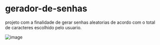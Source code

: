 # gerador-de-senhas

projeto com a finalidade de gerar senhas aleatorias de acordo com o total de caracteres escolhido pelo usuario.



![image](https://user-images.githubusercontent.com/89946700/181833220-1a218521-dbdb-438f-97c1-358b4aa83949.png)

